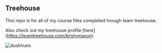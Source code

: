 ## Treehouse 

This repo is for all of my course files completed hrough team treehouse. 

Also check out my treehouse profile [here] (https://teamtreehouse.com/kirstymason). 

![duskhues](https://user-images.githubusercontent.com/59086284/71407173-466d2600-2632-11ea-9c3a-0c67e6221a1d.jpeg)
